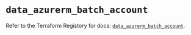 # `data_azurerm_batch_account`

Refer to the Terraform Registory for docs: [`data_azurerm_batch_account`](https://registry.terraform.io/providers/hashicorp/azurerm/3.65.0/docs/data-sources/batch_account).
